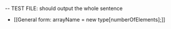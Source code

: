 -- TEST FILE: should output the whole sentence

- [[General form:  arrayName = new type[numberOfElements];]] 